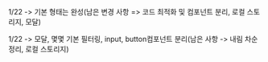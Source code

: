 1/22 -> 기본 형태는 완성(남은 변경 사항 => 코드 최적화 및 컴포넌트 분리, 로컬 스토리지, 모달)

1/22 -> 모달, 몇몇 기본 필터링, input, button컴포넌트 분리(남은 사항 -> 내림 차순 정리, 로컬 스토리지)
